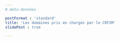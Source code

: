 ```yaml
---
# méta-données

postFormat : 'standard'
title: 'Les domaines pris en charges par le CRFIM'
slidePost : true

---
```

<!-- contenus réels -->